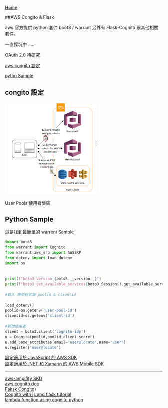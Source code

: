 [Home](README.md)

##AWS Congito & Flask

aws 官方提供 python 套件 boot3 / warrant 另外有 Flask-Cognito 跟其他相關套件。<br>

一直採坑中 .....

OAuth 2.0 待研究

[aws congito 設定](#1)

[pythn Sample](#2)



<h2 id="1">congito 設定</h2>

<img src="img\Cognito.png" alt="Conito" style="zoom:70%;"/><br>

User Pools 使用者集區

<h2 id="2">Python Sample</h2> 

[這是找到最簡單的 warrent Sample](https://github.com/capless/warrant)<br>

``` python
import boto3
from warrant import Cognito
from warrant.aws_srp import AWSSRP
from dotenv import load_dotenv
import os


print(f"boto3 version {boto3.__version__}")
print(f"boto3 get_available_services{boto3.Session().get_available_services()}")

#載入 應用程式端 poolid & clientid

load_dotenv()
poolid=os.getenv('user-pool-id')
clientid=os.getenv('client-id')

#新增使用者
client = boto3.client('cognito-idp')
u = Cognito(poolid,poolid,client_secret)
u.add_base_attributes(email='user@locate',name='user')
u.register('user@locate')

```

[設定適用於 JavaScript 的 AWS SDK](http://docs.aws.amazon.com/sdk-for-javascript/v2/developer-guide/setting-up.html)<br>[設定適用於 .NET 和 Xamarin 的 AWS Mobile SDK](http://docs.aws.amazon.com/mobile/sdkforxamarin/developerguide/index.html)<br>

------

[aws-ampifity SKD](https://github.com/aws-amplify/amplify-js/tree/master/packages/amazon-cognito-identity-js)<br>[aws cognito doc](https://docs.aws.amazon.com/zh_tw/cognito/latest/developerguide/what-is-amazon-cognito.html)<br>[Faksk Congito](https://pypi.org/project/Flask-Cognito/))<br>
[Cognito with js and flask tutorial ](https://www.youtube.com/watch?v=qMtk4LJ5OfE&t=9s&ab_channel=BojanBaltic)<br>[lambda function using cognito python](https://medium.com/@houzier.saurav/aws-cognito-with-python-6a2867dd02c6)

